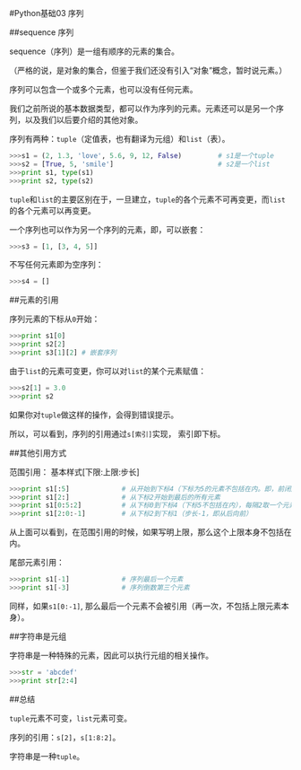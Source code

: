 #Python基础03 序列

##sequence 序列

sequence（序列）是一组有顺序的元素的集合。

（严格的说，是对象的集合，但鉴于我们还没有引入“对象”概念，暂时说元素。）

序列可以包含一个或多个元素，也可以没有任何元素。

我们之前所说的基本数据类型，都可以作为序列的元素。元素还可以是另一个序列，以及我们以后要介绍的其他对象。

序列有两种：`tuple`（定值表，也有翻译为元组）和`list`（表）。

```python
>>>s1 = (2, 1.3, 'love', 5.6, 9, 12, False)         # s1是一个tuple
>>>s2 = [True, 5, 'smile']                          # s2是一个list
>>>print s1, type(s1)
>>>print s2, type(s2)
```

`tuple`和`list`的主要区别在于，一旦建立，`tuple`的各个元素不可再变更，而`list`的各个元素可以再变更。

一个序列也可以作为另一个序列的元素，即，可以嵌套：

```python
>>>s3 = [1, [3, 4, 5]]
```

不写任何元素即为空序列：

```python
>>>s4 = []
```

##元素的引用

序列元素的下标从`0`开始：

```python
>>>print s1[0]
>>>print s2[2]
>>>print s3[1][2] # 嵌套序列
```

由于`list`的元素可变更，你可以对`list`的某个元素赋值：

```python
>>>s2[1] = 3.0
>>>print s2
```

如果你对`tuple`做这样的操作，会得到错误提示。

所以，可以看到，序列的引用通过`s[索引]`实现， 索引即下标。

##其他引用方式

范围引用： 基本样式[下限:上限:步长]

```python
>>>print s1[:5]             # 从开始到下标4（下标为5的元素不包括在内。即，前闭后开区间。）
>>>print s1[2:]             # 从下标2开始到最后的所有元素
>>>print s1[0:5:2]          # 从下标0到下标4（下标5不包括在内），每隔2取一个元素（下标为0，2，4的元素）
>>>print s1[2:0:-1]         # 从下标2到下标1（步长-1，即从后向前）
```

从上面可以看到，在范围引用的时候，如果写明上限，那么这个上限本身不包括在内。

尾部元素引用：

```python
>>>print s1[-1]             # 序列最后一个元素
>>>print s1[-3]             # 序列倒数第三个元素
```

同样，如果`s1[0:-1]`, 那么最后一个元素不会被引用（再一次，不包括上限元素本身）。

##字符串是元组

字符串是一种特殊的元素，因此可以执行元组的相关操作。

```python
>>>str = 'abcdef'
>>>print str[2:4]
```

##总结

`tuple`元素不可变，`list`元素可变。

序列的引用：`s[2]`，`s[1:8:2]`。

字符串是一种`tuple`。
